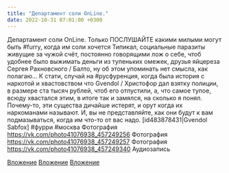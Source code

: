 ```yaml
---
title: "Департамент соли OnLine."
date: 2022-10-31 07:01:00 +0300
---
```


Департамент соли OnLine.
Только ПОСЛУШАЙТЕ какими милыми могут быть #furry, когда им соли хочется
Типикал, социальные паразиты живущие за чужой счёт, постоянно говорящими лож о себе, чтоб удобнее было выжимать деньги из тупеньких омежек, друзья яйцереза Сергея Рахновсного / Балто, ну об этом упоминать нет смысла, как полагаю...
К стати, случай на #русфуренция, когда была история с наркотой и хвастовством что Gvendol / Христофор дал взятку полиции, в размере ста тысяч рублей, чтоб его отпустили, а, что самое тупое, всюду хвастался этим, в итоге так и замялся, на сколько я понял.
Почему-то, эти существа дичайше истерят, и орут когда их наркоманами называют. И, вы не представляйте, как они будут к вам подмазываться, когда им что-то от вас надо.
[id483878431|Gvendol Sabfox]
#фурри #москва
Фотография
https://vk.com/photo41076938_457249256
Фотография
https://vk.com/photo41076938_457249257
Фотография
https://vk.com/photo41076938_457249340
Аудиозапись

[Вложение](https://vk.com/photo41076938_457249256)
[Вложение](https://vk.com/photo41076938_457249257)
[Вложение](https://vk.com/photo41076938_457249340)
